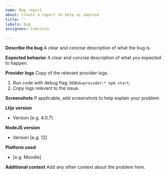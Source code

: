 ```yaml
---
name: Bug report
about: Create a report to help us improve
title: ''
labels: bug
assignees: Cvmcosta

---
```


**Describe the bug**
A clear and concise description of what the bug is.

**Expected behavior**
A clear and concise description of what you expected to happen.

**Provider logs**
Copy of the relevant provider logs.
1. Run code with debug flag: `DEBUG=provider:* npm start`.
2. Copy logs relevant to the issue.

**Screenshots**
If applicable, add screenshots to help explain your problem.

**Ltijs version**
 - Version [e.g. 4.0.7]

**NodeJS version**
 - Version [e.g. 12]

**Platform used**
 - [e.g. Moodle]

**Additional context**
Add any other context about the problem here.

